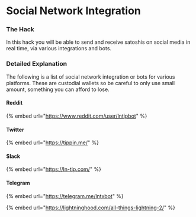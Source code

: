 # Social Network Integration

### The Hack

In this hack you will be able to send and receive satoshis on social media in real time, via various integrations and bots.

### Detailed Explanation 

The following is a list of social network integration or bots for various platforms.  These are custodial wallets so be careful to only use small amount, something you can afford to lose.

#### Reddit

{% embed url="https://www.reddit.com/user/lntipbot" %}

#### Twitter

{% embed url="https://tippin.me/" %}

#### Slack

{% embed url="https://ln-tip.com/" %}

#### Telegram

{% embed url="https://telegram.me/lntxbot" %}

{% embed url="https://lightninghood.com/all-things-lightning-2/" %}



